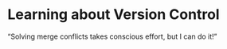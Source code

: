 # Learning about Version Control

“Solving merge conflicts takes conscious effort, but I can do it!”
